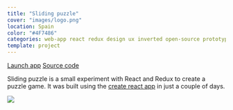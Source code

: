 ```yaml
---
title: "Sliding puzzle"
cover: "images/logo.png"
location: Spain
color: "#4F7486"
categories: web-app react redux design ux inverted open-source prototype
template: project
---
```


<p class="align-center">
<a class="btn" role="button" href="https://gazpachu.github.io/sliding-puzzle/" target="_blank">Launch app</a>
<a class="btn" role="button" href="https://github.com/gazpachu/sliding-puzzle" target="_blank">Source code</a>
</p>

Sliding puzzle is a small experiment with React and Redux to create a puzzle game. It was built using the [create react app](https://github.com/facebook/create-react-app) in just a couple of days.

![](/work/sliding-puzzle/images/1.png)
